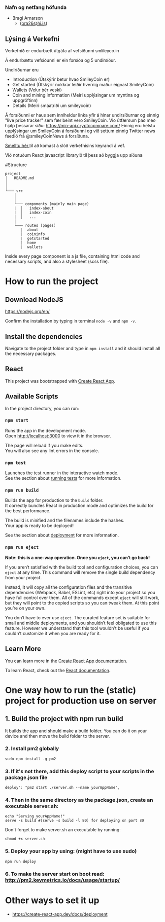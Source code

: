 
### Nafn og netfang höfunda

- Bragi Arnarson
    - (bra26@hi.is)

## Lýsing á Verkefni

Verkefnið er endurbætt útgáfa af vefsíðunni smlileyco.in

Á endurbættu vefsíðunni er ein forsíða og 5 undirsíður.

Undiríðurnar eru
- Introduction (Útskýrir betur hvað SmileyCoin er)
- Get started (Útskýrir nokkrar leiðir hvernig maður eignast SmileyCoin)
- Wallets (Velur þér veski)
- Coin and mining information (Meiri upplýsingar um myntina og uppgröftinn)
- Details (Meiri smáatriði um smileycoin)

Á forsíðunni er haus sem inniheldur linka yfir á hinar undirsíðurnar og einnig "live price tracker" sem fær beint verð SmileyCoin. Við útfærðum það með hjálp þessarar síðu: https://min-api.cryptocompare.com/
Einnig eru helstu upplýsingar um SmileyCoin á forsíðunni og við settum einnig Twitter news feedið frá @smileyCoinNews á forsíðuna.

[Smelltu hér ]() til að komast á slóð verkefnisins keyrandi á vef.  

Við notuðum React javascript libraryið til þess að byggja upp síðuna

#Structure
```
project
│   README.md
│       
│
└─── src
    │   
    │
    └─── components (mainly main page)
    |  │   index-about
    |  │   index-coin
    |  │   ...
    |  
    └─── routes (pages)
       |  about
       |  coininfo
       |  getstarted
       |  home
       |  wallets
```
Inside every page component is a js file, containing html code and necessary scripts,
and also a stylesheet (scss file).

# How to run the project

## Download NodeJS

https://nodejs.org/en/

Confirm the installation by typing in terminal
`node -v` and `npm -v`.

## Install the dependencies
Navigate to the project folder and type in
`npm install` and it should install all the necessary packages.

## React
This project was bootstrapped with [Create React App](https://github.com/facebook/create-react-app).

## Available Scripts

In the project directory, you can run:

### `npm start`

Runs the app in the development mode.<br>
Open [http://localhost:3000](http://localhost:3000) to view it in the browser.

The page will reload if you make edits.<br>
You will also see any lint errors in the console.

### `npm test`

Launches the test runner in the interactive watch mode.<br>
See the section about [running tests](https://facebook.github.io/create-react-app/docs/running-tests) for more information.

### `npm run build`

Builds the app for production to the `build` folder.<br>
It correctly bundles React in production mode and optimizes the build for the best performance.

The build is minified and the filenames include the hashes.<br>
Your app is ready to be deployed!

See the section about [deployment](https://facebook.github.io/create-react-app/docs/deployment) for more information.

### `npm run eject`

**Note: this is a one-way operation. Once you `eject`, you can’t go back!**

If you aren’t satisfied with the build tool and configuration choices, you can `eject` at any time. This command will remove the single build dependency from your project.

Instead, it will copy all the configuration files and the transitive dependencies (Webpack, Babel, ESLint, etc) right into your project so you have full control over them. All of the commands except `eject` will still work, but they will point to the copied scripts so you can tweak them. At this point you’re on your own.

You don’t have to ever use `eject`. The curated feature set is suitable for small and middle deployments, and you shouldn’t feel obligated to use this feature. However we understand that this tool wouldn’t be useful if you couldn’t customize it when you are ready for it.

## Learn More

You can learn more in the [Create React App documentation](https://facebook.github.io/create-react-app/docs/getting-started).

To learn React, check out the [React documentation](https://reactjs.org/).

# One way how to run the (static) project for production use on server

## 1. Build the project with npm run build

It builds the app and should make a build folder. You can do it on your device and then move the
build folder to the server.

### 2. Install pm2 globally
`sudo npm install -g pm2`

### 3. If it's not there, add this deploy script to your scripts in the package.json file

`deploy": "pm2 start ./server.sh --name yourAppName",`

### 4. Then in the same directory as the package.json, create an executable server.sh:
```
echo "Serving yourAppName!"
serve -s build #(serve -s build -l 80) for deploying on port 80
```

Don't forget to make server.sh an executable by running:

`chmod +x server.sh`

### 5. Deploy your app by using: (might have to use sudo)
`npm run deploy`

### 6. To make the server start on boot read: http://pm2.keymetrics.io/docs/usage/startup/


# Other ways to set it up
- https://create-react-app.dev/docs/deployment
